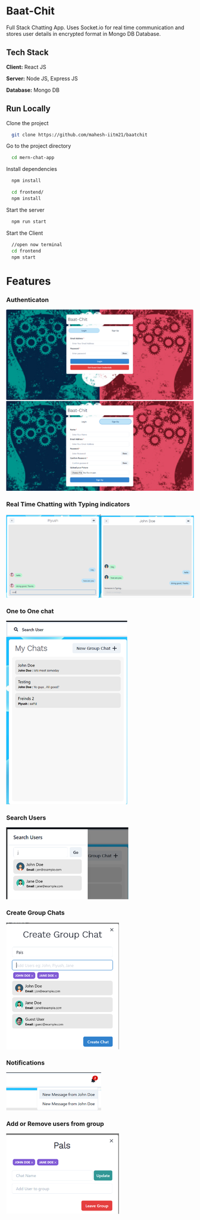 
# Baat-Chit

Full Stack Chatting App.
Uses Socket.io for real time communication and stores user details in encrypted format in Mongo DB Database.
## Tech Stack

**Client:** React JS

**Server:** Node JS, Express JS

**Database:** Mongo DB
  
## Run Locally

Clone the project

```bash
  git clone https://github.com/mahesh-iitm21/baatchit
```

Go to the project directory

```bash
  cd mern-chat-app
```

Install dependencies

```bash
  npm install
```

```bash
  cd frontend/
  npm install
```

Start the server

```bash
  npm run start
```
Start the Client

```bash
  //open now terminal
  cd frontend
  npm start
```

  
# Features

### Authenticaton
![](https://github.com/mahesh-iitm21/baatchit/blob/main/screenshots/login.png)
![](https://github.com/mahesh-iitm21/baatchit/blob/main/screenshots/signup.png)
### Real Time Chatting with Typing indicators
![](https://github.com/mahesh-iitm21/baatchit/blob/main/screenshots/realtime.png)
### One to One chat
![](https://github.com/mahesh-iitm21/baatchit/blob/main/screenshots/mainscreen.png)
### Search Users
![](https://github.com/mahesh-iitm21/baatchit/blob/main/screenshots/searchuser.png)
### Create Group Chats
![](https://github.com/mahesh-iitm21/baatchit/blob/main/screenshots/groupCreate.png)
### Notifications 
![](https://github.com/mahesh-iitm21/baatchit/blob/main/screenshots/notif.png)
### Add or Remove users from group
![](https://github.com/mahesh-iitm21/baatchit/blob/main/screenshots/updategroup.png)



  
